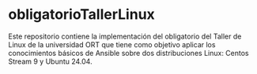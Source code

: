 # obligatorioTallerLinux
Este repositorio contiene la implementación del obligatorio del Taller de Linux de la universidad ORT que tiene como objetivo aplicar los conocimientos básicos de Ansible sobre dos distribuciones Linux: Centos Stream 9 y Ubuntu 24.04.
